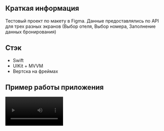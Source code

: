 ## Краткая информация  
Тестовый проект по макету в Figma. Данные предоставлялись по API для трех разных экранов (Выбор отеля, Выбор номера, Заполнение данных бронирования)

## Стэк
* Swift
* UIKit + MVVM
* Вертска на фреймах

## Пример работы приложения
<video src='https://github.com/IlyaPavl/bookingApp/assets/83919599/52a072ef-2c34-4ced-9b44-3f8099ef9584' width=180/>

TO-DO
* доделаю добавление нового туриста
* проведу рефакторинг, чтобы код стал более переиспользуемым
